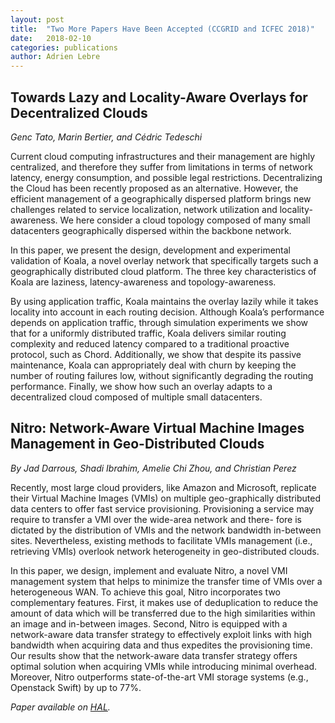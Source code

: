 ```yaml
---
layout: post
title:  "Two More Papers Have Been Accepted (CCGRID and ICFEC 2018)"
date:   2018-02-10
categories: publications
author: Adrien Lebre
---
```


## Towards Lazy and Locality-Aware Overlays for Decentralized Clouds

*Genc Tato, Marin Bertier, and Cédric Tedeschi*

Current cloud computing infrastructures and their management are highly centralized, and therefore they suffer from limitations in terms of network latency, energy consumption, and possible legal restrictions. Decentralizing the Cloud has been recently proposed as an alternative. However, the efficient management of a geographically dispersed platform brings new challenges related to service localization, network utilization and locality-awareness. We here consider a cloud topology composed of many small datacenters geographically dispersed within the backbone network.

In this paper, we present the design, development and experimental validation of Koala, a novel overlay network that specifically targets such a geographically distributed cloud platform. The three key characteristics of Koala are laziness, latency-awareness and topology-awareness.

By using application traffic, Koala maintains the overlay lazily while it takes locality into account in each routing decision. Although Koala’s performance depends on application traffic, through simulation experiments we show that for a uniformly distributed traffic, Koala delivers similar routing complexity and reduced latency compared to a traditional proactive protocol, such as Chord. Additionally, we show that despite its passive maintenance, Koala can appropriately deal with churn by keeping the number of routing failures low, without significantly degrading the routing performance. Finally, we show how such an overlay adapts to a decentralized cloud composed of multiple small datacenters.

## Nitro: Network-Aware Virtual Machine Images Management in Geo-Distributed Clouds

*By Jad Darrous, Shadi Ibrahim, Amelie Chi Zhou, and Christian Perez*

Recently, most large cloud providers, like Amazon and Microsoft, replicate their Virtual Machine Images (VMIs) on multiple geo-graphically distributed data centers to offer fast service provisioning. Provisioning a service may require to transfer a VMI over the wide-area network and there- fore is dictated by the distribution of VMIs and the network bandwidth in-between sites. Nevertheless, existing methods to facilitate VMIs management (i.e., retrieving VMIs) overlook network heterogeneity in geo-distributed clouds.

In this paper, we design, implement and evaluate Nitro, a novel VMI management system that helps to minimize the transfer time of VMIs over a heterogeneous WAN. To achieve this goal, Nitro incorporates two complementary features. First, it makes use of deduplication to reduce the amount of data which will be transferred due to the high similarities within an image and in-between images. Second, Nitro is equipped with a network-aware data transfer strategy to effectively exploit links with high bandwidth when acquiring data and thus expedites the provisioning time. Our results show that the network-aware data transfer strategy offers optimal solution when acquiring VMIs while introducing minimal overhead. Moreover, Nitro outperforms state-of-the-art VMI storage systems (e.g., Openstack Swift) by up to 77%.

*Paper available on [HAL](https://hal.inria.fr/hal-01745405/).*

